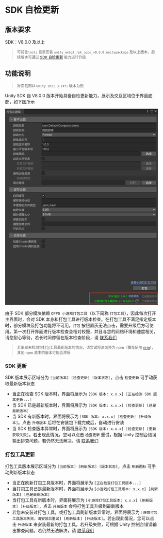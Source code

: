 # SDK 自检更新

## 版本要求

SDK：V8.0.0 及以上
> <span style="font-size:12px">可前往`tools` 目录安装 `unity_webgl_rpk_oppo_v8.0.0.unitypackage` 及以上版本，后续版本可通过 [SDK 自检更新](SDKUpdate.md) 能力进行升级</span>

## 功能说明

> <span style="font-size:12px">界面截图以 `Unity 2021.3.14f1` 版本为例</span>

Unity SDK 自 V8.0.0 版本开始具备自检更新能力，展示及交互区域位于界面底部，如下图所示

![SDKUpdateArea](image/SDKUpdateArea.png)

由于 SDK 部分模块依赖 `OPPO 小游戏打包工具`（以下简称 `打包工具`），因此每次打开主界面时，会对 SDK 本身和打包工具进行版本检查。在打包工具不满足指定版本时，部分模块及打包功能将不可用，`打包` 按钮置灰无法点击，需要升级后方可使用。第一次打开界面进行版本检查会相对较慢，并且与您的网络环境和速度相关，请您耐心等待，若长时间停留在版本检查阶段，请 [联系我们](IssueAndContact.md)
> <span style="font-size:12px">若出现未检测到打包工具最新版本的情况，请尝试将源切换为 npm（推荐使用 [nrm](https://www.npmjs.com/package/nrm)），其他 npm 源中的版本可能会滞后</span>

### SDK 更新

SDK 版本展示区域分为 `[当前版本] [检查更新] [版本状态]`，点击 `检查更新` 可手动获取最新版本状态

- 当正在检查 SDK 版本时，界面将展示为 `[SDK 版本: x.x.x] [正在检测 SDK 版本更新...]`
- 当 SDK 已是最新版本时，界面将展示为 `[SDK 版本: x.x.x] [检查更新] [已是最新版本]`
- 当 SDK 有新版本时，界面将展示为 `[SDK 版本: x.x.x] [检查更新] [升级版本]`。点击 `升级版本` 后将在安装包下载完成后，自动进行安装
- 当 SDK 检查版本异常时，界面将展示为 `[SDK 版本: x.x.x] [检查更新] [更新获取失败]`。若出现此情况，您可以点击 `检查更新` 重试，根据 Unity 控制台错误输出排查问题。若仍然无法解决，请 [联系我们](IssueAndContact.md)

### 打包工具更新

打包工具版本展示区域分为 `[当前版本] [刷新版本] [版本状态]`，点击 `刷新图标` 可手动刷新版本状态

- 当正在刷新打包工具版本时，界面将展示为 `[正在检查打包工具版本...]`
- 当打包工具已是最新版本时，界面将展示为 `[小游戏打包工具版本: x.x.x] [刷新版本] [已是最新版本]`
- 当打包工具有新版本时，界面将展示为 `[小游戏打包工具版本: x.x.x] [刷新版本] [升级版本]`，点击 `升级版本` 会将打包工具升级到最新版本
- 若您未安装过打包工具，或打包工具刷新版本异常时，界面将展示为 `[获取打包工具版本失败，请安装后重试] [刷新版本] [升级版本]`。若出现此情况，您可以点击 `升级版本` 来安装最新的打包工具。若升级失败，可根据 Unity 控制台错误输出排查问题。若仍然无法解决，请 [联系我们](IssueAndContact.md)